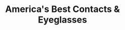 ---
title: "America's Best Contacts & Eyeglasses"
url: /glen-burnie/americas-best-contacts-und-eyeglasses/
shop: Optiker
---